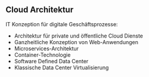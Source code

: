 
## <i class="fa fa-cloud" aria-hidden="true"></i> Cloud Architektur
IT Konzeption für digitale Geschäftsprozesse:


* Architektur für private und öffentliche Cloud Dienste
* Ganzheitliche Konzeption von Web-Anwendungen
* Microservices-Architektur
* Container-Technologie
* Software Defined Data Center
* Klassische Data Center Virtualisierung